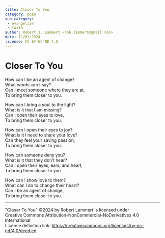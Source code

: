 ```yaml
---
title: Closer To You
category: poem
sub-category:
 - evangelize
 - faith
author: Robert J. Lammert <rob.lammert@gmail.com>
date: 11/01/2024
license: CC BY-NC-ND 4.0
---
```


# Closer To You

How can I be an agent of change?  
What words can I say?  
Can I meet someone where they are at,  
To bring them closer to you.  

How can I bring a soul to the light?  
What is it that I am missing?  
Can I open their eyes to love,  
To bring them closer to you.  

How can I open their eyes to joy?  
What is it I need to share your love?  
Can they feel your saving passion,  
To bring them closer to you.  

How can someone deny you?  
What is it that they don't hear?  
Can I open their eyes, ears, and heart,  
To bring them closer to you.  

How can I show love to them?  
What can I do to change their heart?  
Can I be an agent of change,  
To bring them closer to you.  

-----
"Closer To You" ©2024 by Robert Lammert is licensed under  
Creative Commons Attribution-NonCommercial-NoDerivatives 4.0 International  
License definition link: https://creativecommons.org/licenses/by-nc-nd/4.0/deed.en
